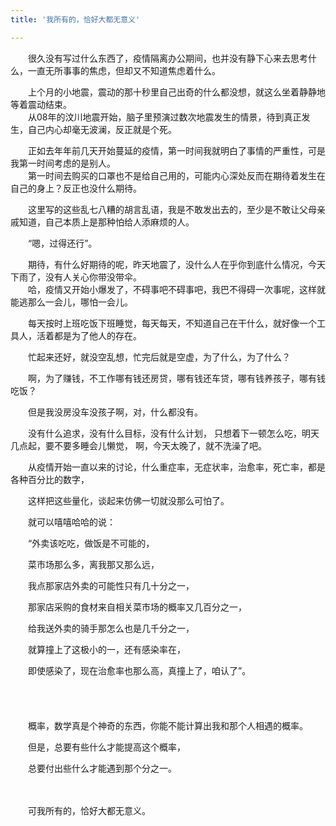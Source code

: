 ```yaml
---
title: '我所有的，恰好大都无意义'

---
```

　　很久没有写过什么东西了，疫情隔离办公期间，也并没有静下心来去思考什么，一直无所事事的焦虑，但却又不知道焦虑着什么。  

　　上个月的小地震，震动的那十秒里自己出奇的什么都没想，就这么坐着静静地等着震动结束。  
　　从08年的汶川地震开始，脑子里预演过数次地震发生的情景，待到真正发生，自己内心却毫无波澜，反正就是个死。  

　　正如去年年前几天开始蔓延的疫情，第一时间我就明白了事情的严重性，可是我第一时间考虑的是别人。  
　　第一时间去购买的口罩也不是给自己用的，可能内心深处反而在期待着发生在自己的身上？反正也没什么期待。  

　　这里写的这些乱七八糟的胡言乱语，我是不敢发出去的，至少是不敢让父母亲戚知道，自己本质上是那种怕给人添麻烦的人。  
  

　　“嗯，过得还行”。  
  

　　期待，有什么好期待的呢，昨天地震了，没什么人在乎你到底什么情况，今天下雨了，没有人关心你带没带伞。  
　　哈，疫情又开始小爆发了，不碍事吧不碍事吧，我巴不得碍一次事呢，这样就能逃那么一会儿，哪怕一会儿。  



　　每天按时上班吃饭下班睡觉，每天每天，不知道自己在干什么，就好像一个工具人，活着都是为了他人的存在。  

　　忙起来还好，就没空乱想，忙完后就是空虚，为了什么，为了什么？  

　　啊，为了赚钱，不工作哪有钱还房贷，哪有钱还车贷，哪有钱养孩子，哪有钱吃饭？   

　　但是我没房没车没孩子啊，对，什么都没有。  

　　没有什么追求，没有什么目标，没有什么计划，
只想着下一顿怎么吃，明天几点起，要不要多睡会儿懒觉，
啊，今天太晚了，就不洗澡了吧。


　　从疫情开始一直以来的讨论，什么重症率，无症状率，治愈率，死亡率，都是各种百分比的数字，  

　　这样把这些量化，谈起来仿佛一切就没那么可怕了。  

　　就可以嘻嘻哈哈的说：  

　　“外卖该吃吃，做饭是不可能的，    

　　菜市场那么多，离我那又那么远，  

　　我点那家店外卖的可能性只有几十分之一，  

　　那家店采购的食材来自相关菜市场的概率又几百分之一，  

　　给我送外卖的骑手那怎么也是几千分之一，  

　　就算撞上了这极小的一，还有感染率在，  

　　即使感染了，现在治愈率也那么高，真撞上了，咱认了”。  
　　  
  
  　　
    

　　概率，数学真是个神奇的东西，你能不能计算出我和那个人相遇的概率。  


　　但是，总要有些什么才能提高这个概率，   

　　总要付出些什么才能遇到那个分之一。  


  　　  
  
　　可我所有的，恰好大都无意义。  
